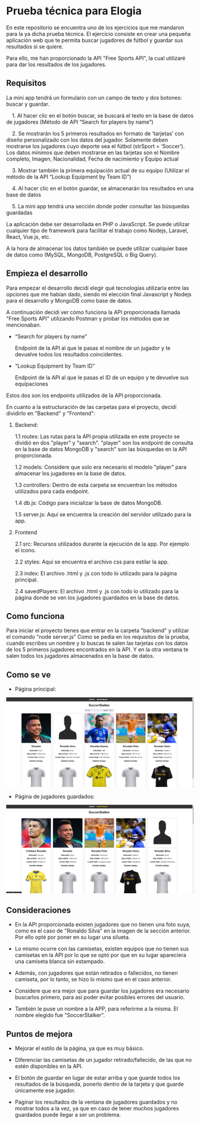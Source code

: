 # Prueba técnica para Elogia

En este repositorio se encuentra uno de los ejercicios que me mandaron para la ya dicha prueba técnica.
El ejercicio consiste en crear una pequeña aplicación web que te permita buscar jugadores de fútbol y guardar sus resultados si se quiere.

Para ello, me han proporcionado la API "Free Sports API", la cual utilizaré para dar los resultados de los jugadores.


## Requisitos

La mini app tendrá un formulario con un campo de texto y dos botones: buscar y guardar.

    1. Al hacer clic en el botón buscar, se buscará el texto en la base de datos de jugadores (Método de API “Search for players by name”)

    2. Se mostrarán los 5 primeros resultados en formato de ‘tarjetas’ con diseño personalizado con los datos del jugador. Solamente deben mostrarse los jugadores cuyo deporte sea el fútbol (strSport = ‘Soccer’). Los datos mínimos que deben mostrarse en las tarjetas son el Nombre completo, Imagen, Nacionalidad, Fecha de nacimiento y Equipo actual

    3. Mostrar también la primera equipación actual de su equipo (Utilizar el método de la API “Lookup Equipment by Team ID”)

    4. Al hacer clic en el botón guardar, se almacenarán los resultados en una base de datos

    5. La mini app tendrá una sección donde poder consultar las búsquedas guardadas

La aplicación debe ser desarrollada en PHP o JavaScript. Se puede utilizar cualquier tipo de framework para facilitar el trabajo como Nodejs, Laravel, React, Vue.js, etc.

A la hora de almacenar los datos también se puede utilizar cualquier base de datos como (MySQL, MongoDB, PostgreSQL o Big Query).


## Empieza el desarrollo

Para empezar el desarrollo decidí elegir qué tecnologías utilizaría entre las opciones que me habían dado, siendo mi elección final Javascript y Nodejs para el desarrollo y MongoDB como base de datos.

A continuación decidí ver cómo funciona la API proporcionada llamada "Free Sports API" utilizando Postman y probar los métodos que se mencionaban.
- “Search for players by name” 

    Endpoint de la API al que le pasas el nombre de un jugador y te devuelve todos los resultados coincidentes.
- “Lookup Equipment by Team ID”

    Endpoint de la API al que le pasas el ID de un equipo y te devuelve sus equipaciones

Estos dos son los endpoints utilizados de la API proporcionada.


En cuanto a la estructuración de las carpetas para el proyecto, decidí dividirlo en "Backend" y "Frontend":

1. Backend:

    1.1 routes: Las rutas para la API propia utilizada en este proyecto se dividió en dos "player" y "search". "player" son los endpoint de consulta en la base de datos MongoDB y "search" son las búsquedas en la API proporcionada.
    
    1.2 models: Considere que solo era necesario el modelo "player" para almacenar los jugadores en la base de datos.

    1.3 controllers: Dentro de esta carpeta se encuentran los métodos utilizados para cada endpoint.

    1.4 db.js: Código para inicializar la base de datos MongoDB.

    1.5 server.js: Aquí se encuentra la creación del servidor utilizado para la app.

2. Frontend

    2.1 src: Recursos utilizados durante la ejecución de la app. Por ejemplo el icono.
    
    2.2 styles: Aquí se encuentra el archivo css para estilar la app.

    2.3 index: El archivo .html y .js con todo lo utilizado para la página principal.

    2.4 savedPlayers: El archivo .html y .js con todo lo utilizado para la página donde se ven los jugadores guardados en la base de datos.

## Como funciona
Para iniciar el proyecto tienes que entrar en la carpeta "backend" y utilizar el comando "node server.js"
Como se pedia en los requisitos de la prueba, cuando escribes un nombre y lo buscas te salen las tarjetas con los datos de los 5 primeros jugadores encontrados en la API.
Y en la otra ventana te salen todos los jugadores almacenados en la base de datos.

## Como se ve
- Página principal:

![Vista de la página principal](docs/indexView.png)

- Página de jugadores guardados:

![Vista de la página de jugadores guardados](docs/savedPlayersView.png)


## Consideraciones

- En la API proporcionada existen jugadores que no tienen una foto suya, como es el caso de "Ronaldo Silva" en la imagen de la sección anterior. Por ello opté por poner en su lugar una silueta.

- Lo mismo ocurre con las camisetas, existen equipos que no tienen sus camisetas en la API por lo que se optó por que en su lugar apareciera una camiseta blanca sin estampado.

- Además, con jugadores que están retirados o fallecidos, no tienen camiseta, por lo tanto, se hizo lo mismo que en el caso anterior.

- Considere que era mejor que para guardar los jugadores era necesario buscarlos primero, para así poder evitar posibles errores del usuario.

- También le puse un nombre a la APP, para referirme a la misma. El nombre elegido fue "SoccerStalker".

## Puntos de mejora
- Mejorar el estilo de la página, ya que es muy básico.

- Diferenciar las camisetas de un jugador retirado/fallecido, de las que no estén disponibles en la API.

- El botón de guardar en lugar de estar arriba y que guarde todos los resultados de la búsqueda, ponerlo dentro de la tarjeta y que guarde únicamente ese jugador.

- Paginar los resultados de la ventana de jugadores guardados y no mostrar todos a la vez, ya que en caso de tener muchos jugadores guardados puede llegar a ser un problema.




